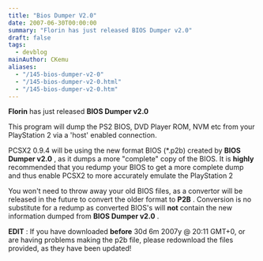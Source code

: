 ```yaml
---
title: "Bios Dumper V2.0"
date: 2007-06-30T00:00:00
summary: "Florin has just released BIOS Dumper v2.0"
draft: false
tags:
  - devblog
mainAuthor: CKemu
aliases:
  - "/145-bios-dumper-v2-0"
  - "/145-bios-dumper-v2-0.html"
  - "/145-bios-dumper-v2-0.htm"
---
```



**Florin** has just released **BIOS Dumper v2.0**

This program will dump the PS2 BIOS, DVD Player ROM, NVM etc from your
PlayStation 2 via a 'host' enabled connection.

PCSX2 0.9.4 will be using the new format BIOS (*.p2b) created by **BIOS
Dumper v2.0** , as it dumps a more "complete" copy of the BIOS. It is
**highly** recommended that you redump your BIOS to get a more complete
dump and thus enable PCSX2 to more accurately emulate the PlayStation 2

You won't need to throw away your old BIOS files, as a convertor will
be released in the future to convert the older format to **P2B** .
Conversion is no substitute for a redump as converted BIOS's will
**not** contain the new information dumped from **BIOS Dumper v2.0** .

**EDIT** : If you have downloaded **before** 30d 6m 2007y @ 20:11 GMT+0,
or are having problems making the p2b file, please redownload the files
provided, as they have been updated!
